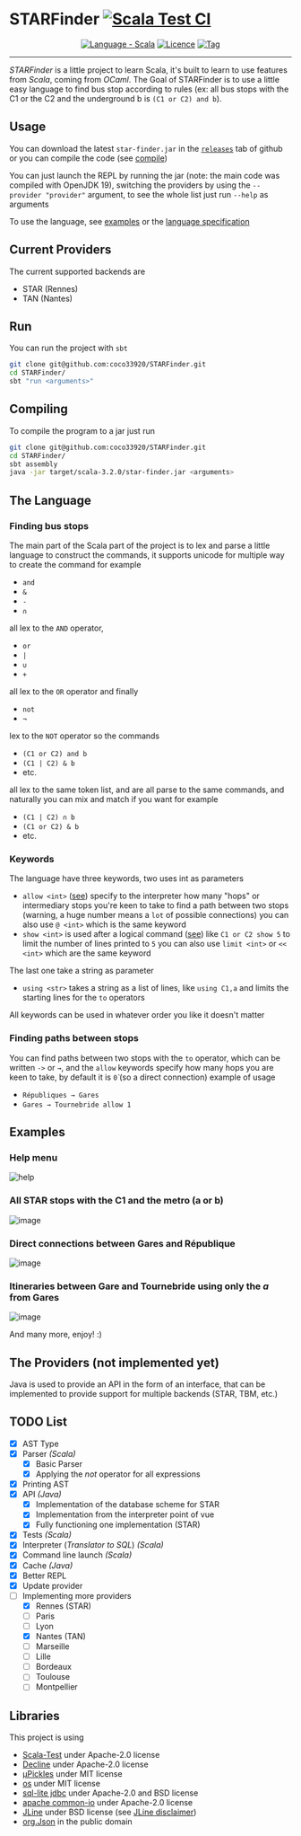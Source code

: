 # STARFinder [![Scala Test CI](https://github.com/coco33920/STARFinder/workflows/Scala%20Test%20CI/badge.svg)](https://github.com/coco33920/STARFinder/actions?query=workflow:"Scala+Test+CI")

<div align="center">

[![Language - Scala](https://img.shields.io/badge/Language-Scala-darkred?style=for-the-badge&logo=scala)](https://www.scala-lang.org/) 
[![Licence](https://img.shields.io/badge/License-GPLv3-red?style=for-the-badge&logo=GNU&color=55cdfc)](LICENCE.md)
[![Tag](https://img.shields.io/github/v/release/coco33920/STARFinder.svg?include_prereleases=&sort=semver&color=f7a8d8&style=for-the-badge&logo=github)](https://github.com/coco33920/STARFinder/releases/latest)

</div>

<hr>

*STARFinder* is a little project to learn Scala, it's built to learn to use features 
from *Scala*, coming from *OCaml*. The Goal of STARFinder is to use a little 
easy language to find bus stop according to rules (ex: all bus stops with the C1 or the C2 and the 
underground b is `(C1 or C2) and b`).

## Usage
You can download the latest `star-finder.jar` in the [`releases`](https://github.com/coco33920/STARFinder/releases/latest) tab of github or you can compile the code (see [compile](#compiling))

You can just launch the REPL by running the jar (note: the main code was compiled with OpenJDK 19), switching the providers 
by using the `--provider "provider"` argument, to see the whole list just run `--help` as arguments

To use the language, see [examples](#examples) or the [language specification](#the-language)

## Current Providers
The current supported backends are
* STAR (Rennes)
* TAN (Nantes)

## Run
You can run the project with `sbt`
```bash
git clone git@github.com:coco33920/STARFinder.git
cd STARFinder/
sbt "run <arguments>"
```

## Compiling
To compile the program to a jar just run
```bash
git clone git@github.com:coco33920/STARFinder.git
cd STARFinder/
sbt assembly
java -jar target/scala-3.2.0/star-finder.jar <arguments>
```

## The Language
### Finding bus stops
The main part of the Scala part of the project is to lex and parse a little 
language to construct the commands, it supports unicode for multiple way to create the 
command for example
* `and`
* `&`
* `-`
* `∩`

all lex to the `AND` operator,

* `or`
* `|`
* `∪`
* `+`

all lex to the `OR` operator and finally 

* `not`
* `¬`

lex to the `NOT` operator so the commands

* `(C1 or C2) and b`
* `(C1 | C2) & b`
* etc.

all lex to the same token list, and are all parse to the same commands,
and naturally you can mix and match if you want for example 

* `(C1 | C2) ∩ b`
* `(C1 or C2) & b`
* etc.

### Keywords
The language have three keywords, two uses int as parameters
* `allow <int>` ([see](#finding-paths-between-stops)) specify to the interpreter how many "hops" or 
intermediary stops you're keen to take to find a path between two stops (warning, a huge number means a `lot` of possible connections)
you can also use `@ <int>` which is the same keyword
* `show <int>` is used after a logical command ([see](#finding-bus-stops)) like `C1 or C2 show 5` to limit the number of lines printed to `5` 
you can also use `limit <int>` or `<< <int>` which are the same keyword

The last one take a string as parameter
* `using <str>` takes a string as a list of lines, like `using C1,a` and limits the starting lines for the `to` operators

All keywords can be used in whatever order you like it doesn't matter 

### Finding paths between stops
You can find paths between two stops with the `to` operator, which can be written `->` or `→`, and the
`allow` keywords specify how many hops you are keen to take, by default it is `0̀` (so a direct connection)
example of usage

* `Républiques → Gares`
* `Gares → Tournebride allow 1`

## Examples
### Help menu
![help](https://user-images.githubusercontent.com/17108449/199769299-d8fcea1d-82ff-4e49-b9e9-1a861a3e4f20.png)

### All STAR stops with the C1 and the metro (a or b)
![image](https://user-images.githubusercontent.com/17108449/199769707-e6e8c4bd-b3cc-4853-be18-c89571ae688c.png)

### Direct connections between Gares and République
![image](https://user-images.githubusercontent.com/17108449/199769989-658a1e3c-6f62-4e4b-92e6-838cdcee751a.png)

### Itineraries between Gare and Tournebride using only the *a* from Gares
![image](https://user-images.githubusercontent.com/17108449/199770543-a10c7d08-9544-4be9-a36c-6df9c7c103a4.png)

And many more, enjoy! :)


## The Providers (not implemented  yet)
Java is used to provide an API in the form of an interface, that can 
be implemented to provide support for multiple backends (STAR, TBM, etc.)

## TODO List
- [X] AST Type
- [X] Parser *(Scala)*
  - [X] Basic Parser
  - [X] Applying the *not* operator for all expressions
- [X] Printing AST
- [X] API *(Java)*
  - [X] Implementation of the database scheme for STAR
  - [X] Implementation from the interpreter point of vue
  - [X] Fully functioning one implementation (STAR)
- [X] Tests *(Scala)*
- [X] Interpreter (*Translator to SQL*) *(Scala)*
- [X] Command line launch *(Scala)*
- [X] Cache *(Java)*
- [X] Better REPL
- [X] Update provider
- [ ] Implementing more providers 
  - [X] Rennes (STAR)
  - [ ] Paris
  - [ ] Lyon
  - [X] Nantes (TAN)
  - [ ] Marseille
  - [ ] Lille
  - [ ] Bordeaux
  - [ ] Toulouse 
  - [ ] Montpellier

## Libraries
This project is using
* [Scala-Test](https://github.com/scalatest/scalatest) under Apache-2.0 license
* [Decline](https://github.com/bkirwi/decline) under Apache-2.0 license
* [µPickles](https://github.com/com-lihaoyi/upickle) under MIT license
* [os](https://github.com/com-lihaoyi/os-lib) under MIT license
* [sql-lite jdbc](https://github.com/xerial/sqlite-jdbc) under Apache-2.0 and BSD license 
* [apache common-io](https://github.com/apache/commons-io) under Apache-2.0 license
* [JLine](https://github.com/jline/jline3) under BSD license (see [JLine disclaimer](LICENCE-jline.md))
* [org.Json](https://github.com/stleary/JSON-java) in the public domain
